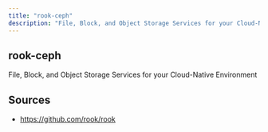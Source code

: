 ```yaml
---
title: "rook-ceph"
description: "File, Block, and Object Storage Services for your Cloud-Native Environment"
---
```


## rook-ceph

File, Block, and Object Storage Services for your Cloud-Native Environment

## Sources

- https://github.com/rook/rook
